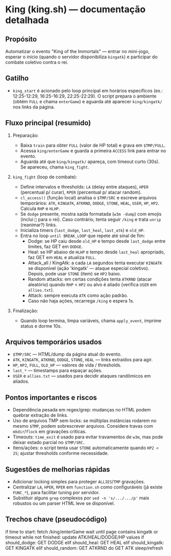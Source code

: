# King (king.sh) — documentação detalhada

## Propósito

Automatizar o evento "King of the Immortals" — entrar no mini-jogo, esperar o início (quando o servidor disponibiliza `kingatk`) e participar do combate coletivo contra o rei.

## Gatilho

- `king_start` é acionado pelo loop principal em horários específicos (ex.: 12:25-12:29, 16:25-16:29, 22:25-22:29). O script prepara o ambiente (obtém `FULL` e chama `enterGame`) e aguarda até aparecer `king/kingatk/` nos links da página.

## Fluxo principal (resumido)

1. Preparação:

   - Baixa `train` para obter `FULL` (valor de HP total) e grava em `$TMP/FULL`.
   - Acessa `king/enterGame` e guarda a primeira `ACCESS` link para entrar no evento.
   - Aguarda até que `king/kingatk/` apareça, com timeout curto (30s). Se apareceu, chama `king_fight`.

2. `king_fight` (loop de combate):

   - Define intervalos e thresholds: `LA` (delay entre ataques), `HPER` (percentual p/ curar), `RPER` (percentual p/ atacar random).
   - `cl_access()` (função local) analisa o `$TMP/SRC` e escreve arquivos temporários: `ATK`, `KINGATK`, `ATKRND`, `DODGE`, `STONE`, `HEAL`, `USER`, `HP`, `HP2`. Calcula `RHP` e `HLHP`.
   - Se `dodge` presente, mostra saída formatada (`w3m -dump`) com emojis (inclui `👑` para o rei). Caso contrário, tenta seguir `/king` e trata `unrip` (reanimar?) links.
   - Inicializa timers (`last_dodge`, `last_heal`, `last_atk`) e `old_HP`.
   - Entra no loop `until BREAK_LOOP` que repete até sinal de fim:
     - Dodge: se HP caiu desde `old_HP` e tempo desde `last_dodge` entre limites, faz GET em `DODGE`.
     - Heal: se HP abaixo de `HLHP` e tempo desde `last_heal` apropriado, faz GET em `HEAL` e atualiza `FULL`.
     - Attack_all / KingAtk: a cada `LA` segundos tenta executar `KINGATK` se disponível (ação 'kingatk' — ataque especial coletivo). Depois, pode usar `STONE` (item) se `HP2` baixo.
     - Random attacks: em certas condições tenta `ATKRND` (atacar aleatório) quando `RHP` < `HP2` ou alvo é aliado (verifica `USER` em `allies.txt`).
     - Attack: sempre executa `ATK` como ação padrão.
     - Caso não haja ações, recarrega `/king` e espera 1s.

3. Finalização:
   - Quando loop termina, limpa variáveis, chama `apply_event`, imprime status e dorme 10s.

## Arquivos temporários usados

- `$TMP/SRC` — HTML/dump da página atual do evento.
- `ATK`, `KINGATK`, `ATKRND`, `DODGE`, `STONE`, `HEAL` — links extraídos para agir.
- `HP`, `HP2`, `FULL`, `OLD_HP` — valores de vida / thresholds.
- `last_*` — timestamps para espaçar ações.
- `USER` e `allies.txt` — usados para decidir ataques randômicos em aliados.

## Pontos importantes e riscos

- Dependência pesada em regex/grep: mudanças no HTML podem quebrar extração de links.
- Uso de arquivos TMP sem locks: se múltiplas instâncias rodarem no mesmo `$TMP`, podem sobrescrever arquivos. Considere travas com `mkdir`/`flock` em gravações críticas.
- Timeouts: `time_exit` é usado para evitar travamentos de `w3m`, mas pode deixar estado parcial no `$TMP/SRC`.
- Itens/ações: o script tenta usar `STONE` automaticamente quando `HP2 < 25`; ajustar thresholds conforme necessidade.

## Sugestões de melhorias rápidas

- Adicionar locking simples para proteger `ALLIES`/`TMP` gravações.
- Centralizar `LA`, `HPER`, `RPER` em `function.sh` como configuráveis (já existe `FUNC_*`), para facilitar tuning por servidor.
- Substituir alguns `grep` complexos por `sed -n 's/.../.../p'` mais robustos ou um parser HTML leve se disponível.

## Trechos chave (pseudocódigo)

if time to start:
fetch /king/enterGame
wait until page contains kingatk or timeout
while not finished:
update ATK/HEAL/DODGE/HP values
if should_dodge: GET DODGE
elif should_heal: GET HEAL
elif should_kingatk: GET KINGATK
elif should_random: GET ATKRND
do GET ATK
sleep/refresh

